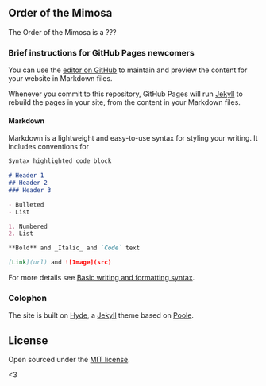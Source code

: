 ## Order of the Mimosa
The Order of the Mimosa is a ???

### Brief instructions for GitHub Pages newcomers
You can use the [editor on GitHub](https://github.com/scottbot/privacy-workshop/edit/main/README.md) to maintain and preview the content for your website in Markdown files.

Whenever you commit to this repository, GitHub Pages will run [Jekyll](https://jekyllrb.com/) to rebuild the pages in your site, from the content in your Markdown files.

#### Markdown

Markdown is a lightweight and easy-to-use syntax for styling your writing. It includes conventions for

```markdown
Syntax highlighted code block

# Header 1
## Header 2
### Header 3

- Bulleted
- List

1. Numbered
2. List

**Bold** and _Italic_ and `Code` text

[Link](url) and ![Image](src)
```

For more details see [Basic writing and formatting syntax](https://docs.github.com/en/github/writing-on-github/getting-started-with-writing-and-formatting-on-github/basic-writing-and-formatting-syntax).

### Colophon

The site is built on [Hyde](https://hyde.getpoole.com/), a [Jekyll](http://jekyllrb.com) theme based on [Poole](http://getpoole.com).

## License

Open sourced under the [MIT license](LICENSE.md).

<3
